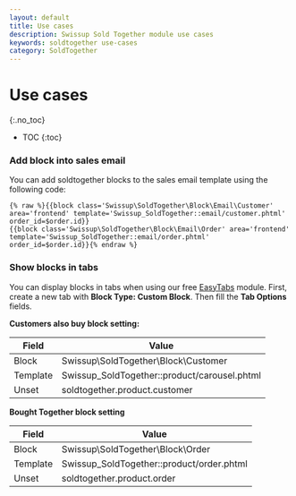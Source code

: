 ```yaml
---
layout: default
title: Use cases
description: Swissup Sold Together module use cases
keywords: soldtogether use-cases
category: SoldTogether
---
```


# Use cases
{:.no_toc}

* TOC
{:toc}

### Add block into sales email

You can add soldtogether blocks to the sales email template using the following code:

```
{% raw %}{{block class='Swissup\SoldTogether\Block\Email\Customer' area='frontend' template='Swissup_SoldTogether::email/customer.phtml' order_id=$order.id}}
{{block class='Swissup\SoldTogether\Block\Email\Order' area='frontend' template='Swissup_SoldTogether::email/order.phtml' order_id=$order.id}}{% endraw %}
```

### Show blocks in tabs

You can display blocks in tabs when using our free [EasyTabs](/m2/extensions/easytabs/) module.
First, create a new tab with **Block Type: Custom Block**. Then fill the **Tab Options** fields.

**Customers also buy block setting:**

Field    | Value
---------|---------------------------------
Block    | Swissup\SoldTogether\Block\Customer
Template | Swissup_SoldTogether::product/carousel.phtml
Unset    | soldtogether.product.customer

**Bought Together block setting**

Field    | Value
---------|---------------------------------
Block    | Swissup\SoldTogether\Block\Order
Template | Swissup_SoldTogether::product/order.phtml
Unset    | soldtogether.product.order
